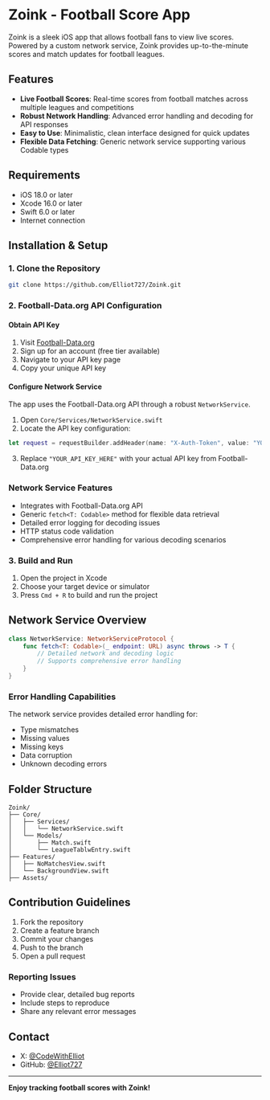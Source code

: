 # Zoink - Football Score App

Zoink is a sleek iOS app that allows football fans to view live scores. Powered by a custom network service, Zoink provides up-to-the-minute scores and match updates for football leagues.

## Features

- **Live Football Scores**: Real-time scores from football matches across multiple leagues and competitions
- **Robust Network Handling**: Advanced error handling and decoding for API responses
- **Easy to Use**: Minimalistic, clean interface designed for quick updates
- **Flexible Data Fetching**: Generic network service supporting various Codable types

## Requirements

- iOS 18.0 or later
- Xcode 16.0 or later
- Swift 6.0 or later
- Internet connection

## Installation & Setup

### 1. Clone the Repository

```bash
git clone https://github.com/Elliot727/Zoink.git
```

### 2. Football-Data.org API Configuration

#### Obtain API Key
1. Visit [Football-Data.org](https://www.football-data.org/)
2. Sign up for an account (free tier available)
3. Navigate to your API key page
4. Copy your unique API key

#### Configure Network Service
The app uses the Football-Data.org API through a robust `NetworkService`. 

1. Open `Core/Services/NetworkService.swift`
2. Locate the API key configuration:
```swift
let request = requestBuilder.addHeader(name: "X-Auth-Token", value: "YOUR_API_KEY_HERE").buildRequest()
```
3. Replace `"YOUR_API_KEY_HERE"` with your actual API key from Football-Data.org

### Network Service Features
- Integrates with Football-Data.org API
- Generic `fetch<T: Codable>` method for flexible data retrieval
- Detailed error logging for decoding issues
- HTTP status code validation
- Comprehensive error handling for various decoding scenarios

### 3. Build and Run

1. Open the project in Xcode
2. Choose your target device or simulator
3. Press `Cmd + R` to build and run the project

## Network Service Overview

```swift
class NetworkService: NetworkServiceProtocol {
    func fetch<T: Codable>(_ endpoint: URL) async throws -> T {
        // Detailed network and decoding logic
        // Supports comprehensive error handling
    }
}
```

### Error Handling Capabilities

The network service provides detailed error handling for:
- Type mismatches
- Missing values
- Missing keys
- Data corruption
- Unknown decoding errors

## Folder Structure

```
Zoink/
├── Core/
│   ├── Services/
│   │   └── NetworkService.swift
│   └── Models/
│       ├── Match.swift
│       └── LeagueTablwEntry.swift
├── Features/
│   ├── NoMatchesView.swift
│   └── BackgroundView.swift
├── Assets/
```

## Contribution Guidelines

1. Fork the repository
2. Create a feature branch
3. Commit your changes
4. Push to the branch
5. Open a pull request

### Reporting Issues

- Provide clear, detailed bug reports
- Include steps to reproduce
- Share any relevant error messages

## Contact

- X: [@CodeWithElliot](https://x.com/CodeWithElliot)
- GitHub: [@Elliot727](https://github.com/Elliot727)

---

**Enjoy tracking football scores with Zoink!**
